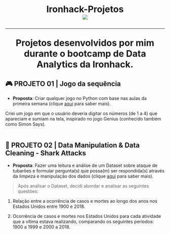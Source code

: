 <h1 align="center"> Ironhack-Projetos </br>
  <img src="https://camo.githubusercontent.com/52d2ff8778b60261533a7dba8dd989c6893a519b/68747470733a2f2f692e696d6775722e636f6d2f315167724e4e772e706e67">
</h>
<br>
<hr>

Projetos desenvolvidos por mim durante o bootcamp de Data Analytics da Ironhack.

## 🎮 PROJETO 01 | Jogo da sequência

* **Proposta**: Criar qualquer jogo no Python com base nas aulas da primeira semana (clique [aqui]() para saber mais).

Criei um jogo em que o usuário deveria digitar os números (de 1 a 4) que apareciam e sumiam na tela, inspirado no jogo Genius (conhecido também como Simon Says).
<br><br>
## 🧹 PROJETO 02 | Data Manipulation & Data Cleaning - Shark Attacks

* **Proposta**: Fazer uma leitura e análise de um Dataset sobre ataque de tubarões e formular pergunta(s) que possa(m) ser respondida(s) através da limpeza e manipulação dos dados (clique [aqui](https://ironhack.school/asset-v1:IRONHACK+DAFT+202007_SAO+type@asset+block@shark-attacks-project-v1.pdf) para saber mais).

> Após analisar o Dataset, decidi abordar e analisar as seguintes questões:

1. Relação entre a ocorrência de casos e mortes ao longo dos anos nos Estados Unidos entre 1900 e 2018.<br>

2. Ocorrência de casos e mortes nos Estados Unidos para cada atividade que a vítima estava realizando, comparando os seguintes períodos: 1900 a 1999 e 2000 a 2018.

